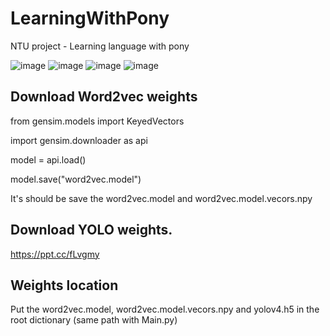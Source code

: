 # LearningWithPony
NTU project - Learning language with pony


![image](https://github.com/weisting-kw/LearningWithPony/blob/main/Exhibition%20Image/yugioh.png)
![image](https://github.com/weisting-kw/LearningWithPony/blob/main/Exhibition%20Image/museum1.jpg)
![image](https://github.com/weisting-kw/LearningWithPony/blob/main/Exhibition%20Image/museum2.jpg)
![image](https://github.com/weisting-kw/LearningWithPony/blob/main/Exhibition%20Image/museum3.jpg)

## Download Word2vec weights

from gensim.models import KeyedVectors

import gensim.downloader as api

model = api.load()

model.save("word2vec.model")

It's should be save the word2vec.model and word2vec.model.vecors.npy

## Download YOLO weights.

https://ppt.cc/fLvgmy


## Weights location

Put the word2vec.model, word2vec.model.vecors.npy and yolov4.h5 in the root dictionary (same path with Main.py)




